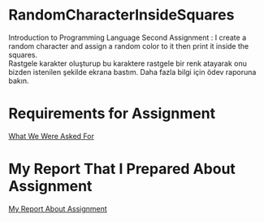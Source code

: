# RandomCharacterInsideSquares
Introduction to Programming Language Second Assignment : I create a random character and assign a random color to it then print it inside the squares.  
Rastgele karakter oluşturup bu karaktere rastgele bir renk atayarak onu bizden istenilen şekilde ekrana bastım.
Daha fazla bilgi için ödev raporuna bakın.

# Requirements for Assignment
[What We Were Asked For](<Requested in Assignment.pdf>)

# My Report That I Prepared About Assignment
[My Report About Assignment](<Assignment Paper.pdf>)

